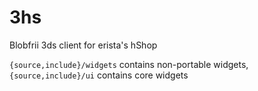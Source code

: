 # 3hs

Blobfrii 3ds client for erista's hShop

`{source,include}/widgets` contains non-portable widgets, `{source,include}/ui` contains core widgets    
